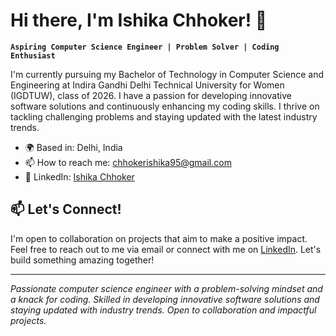 # Hi there, I'm Ishika Chhoker! 👋

**`Aspiring Computer Science Engineer | Problem Solver | Coding Enthusiast`**

I'm currently pursuing my Bachelor of Technology in Computer Science and Engineering at Indira Gandhi Delhi Technical University for Women (IGDTUW), class of 2026. I have a passion for developing innovative software solutions and continuously enhancing my coding skills. I thrive on tackling challenging problems and staying updated with the latest industry trends.

- 🌍 Based in: Delhi, India  
- 📫 How to reach me: chhokerishika95@gmail.com  
- 💼 LinkedIn: [Ishika Chhoker](https://www.linkedin.com/in/ishika-chhoker-4892b82b1)  

## 📫 Let's Connect!  

I'm open to collaboration on projects that aim to make a positive impact. Feel free to reach out to me via email or connect with me on [LinkedIn](https://www.linkedin.com/in/ishika-chhoker-4892b82b1). Let's build something amazing together!  

---

*Passionate computer science engineer with a problem-solving mindset and a knack for coding. Skilled in developing innovative software solutions and staying updated with industry trends. Open to collaboration and impactful projects.*  
